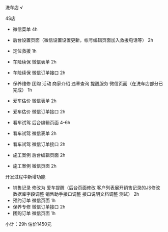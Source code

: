 洗车店 √

4S店

* 微信菜单 4h
* 后台设置页面（微信设置设置更新，帐号编辑页面加入救援电话等） 2h

* 定位救援 1h
* 车险续保 微信表单 2h
* 车险续保 微信订单接口 2h
* 保养维修 团购 活动 商家介绍 违章查询 提醒服务 微信页面（在洗车店部分已完成） 1h
* 爱车估价 微信表单 2h
* 爱车估价 微信订单接口 2h
* 看车试驾 后台编辑页面 4-6h
* 看车试驾 微信表单 2h
* 看车试驾 微信订单接口 2h
* 施工案例 后台编辑页面 2h
* 施工案例 微信页面 2h

开发过程中新增功能

* 销售记录 修改为 爱车提醒（后台页面修改 客户列表展开销售记录的JS修改 数据库字段调整 销售助手接口调整 接口说明文档调整 测试） 2h
* 预约订单 微信页面 1h
* 保养专修 微信订单接口 2h
* 团购订单 微信页面 1h

小计：29h 估价1450元
